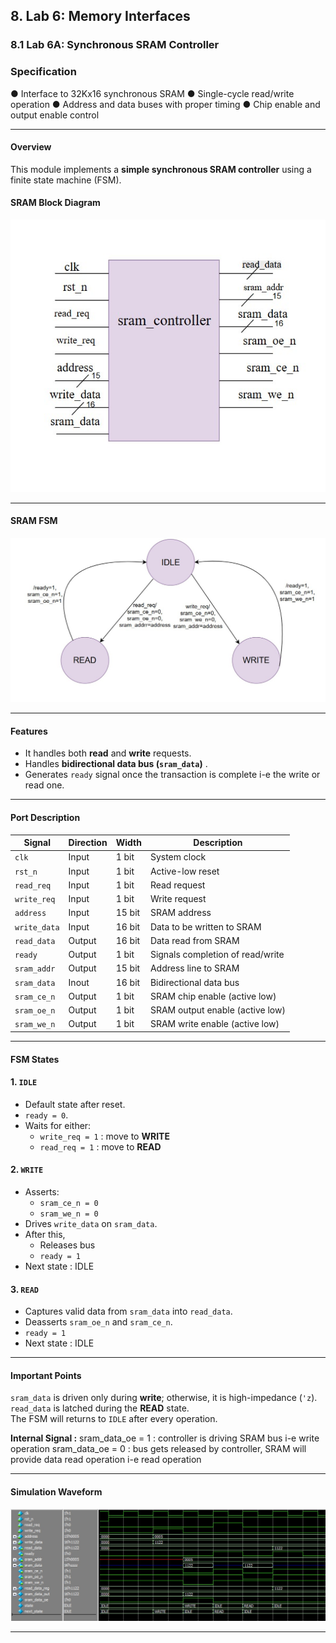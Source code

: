  
## 8. Lab 6: Memory Interfaces 
### 8.1 Lab 6A: Synchronous SRAM Controller 
### Specification 
● Interface to 32Kx16 synchronous SRAM 
● Single-cycle read/write operation 
● Address and data buses with proper timing 
● Chip enable and output enable control 

---

#### Overview

This module implements a **simple synchronous SRAM controller** using a finite state machine (FSM).  

#### SRAM Block Diagram
![FSM](sram_block.jpg)

---

#### SRAM FSM
![FSM](SRAM_fsm.jpg)

---
 

#### Features
- It handles both **read** and **write** requests.
- Handles **bidirectional data bus (`sram_data`)** .
- Generates `ready` signal once the transaction is complete i-e the write or read one.
 
---

#### Port Description

| Signal        | Direction | Width  | Description                              |
|---------------|-----------|--------|------------------------------------------|
| `clk`         | Input     | 1 bit  | System clock                             |
| `rst_n`       | Input     | 1 bit  | Active-low reset                         |
| `read_req`    | Input     | 1 bit  | Read request                             |
| `write_req`   | Input     | 1 bit  | Write request                            |
| `address`     | Input     | 15 bit | SRAM address                             |
| `write_data`  | Input     | 16 bit | Data to be written to SRAM               |
| `read_data`   | Output    | 16 bit | Data read from SRAM                      |
| `ready`       | Output    | 1 bit  | Signals completion of read/write         |
| `sram_addr`   | Output    | 15 bit | Address line to SRAM                     |
| `sram_data`   | Inout     | 16 bit | Bidirectional data bus                   |
| `sram_ce_n`   | Output    | 1 bit  | SRAM chip enable (active low)            |
| `sram_oe_n`   | Output    | 1 bit  | SRAM output enable (active low)          |
| `sram_we_n`   | Output    | 1 bit  | SRAM write enable (active low)           |

---

#### FSM States

#### 1. `IDLE`
- Default state after reset.
- `ready = 0`.
- Waits for either:
  - `write_req = 1` : move to **WRITE**
  - `read_req = 1` : move to **READ**

#### 2. `WRITE`
- Asserts:
  - `sram_ce_n = 0`
  - `sram_we_n = 0`
- Drives `write_data` on `sram_data`.
- After this,
  - Releases bus
  - `ready = 1`
- Next state : IDLE

#### 3. `READ`
- Captures valid data from `sram_data` into `read_data`.
- Deasserts `sram_oe_n` and `sram_ce_n`.
- `ready = 1`
- Next state : IDLE



---

#### Important Points
 `sram_data` is driven only during **write**; otherwise, it is high-impedance (`'z`).  
`read_data` is latched during the **READ** state.  
 The FSM  will returns to `IDLE` after every operation.  

**Internal Signal :** 
  sram_data_oe = 1 : controller is driving SRAM bus  i-e  write operation
  sram_data_oe = 0 : bus gets released by controller, SRAM will provide data read operation  i-e read operation

---



#### Simulation Waveform
![FSM](sram.jpg)

---

 